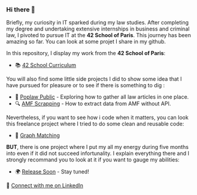 ### Hi there 👋

Briefly, my curiosity in IT sparked during my law studies. After completing my degree and undertaking extensive internships in business and criminal law, I pivoted to pursue IT at the **42 School of Paris**. This journey has been amazing so far. You can look at some projet I share in my github.

In this repository, I display my work from the **42 School of Paris**: 
- 📚 [42 School Curriculum](https://github.com/mathieugruson/42_school_cursus)

You will also find some little side projects I did to show some idea that I have pursued for pleasure or to see if there is something to dig :
- 🌟 [Poplaw Public](https://github.com/mathieugruson/poplaw_public) - Exploring how to gather all law articles in one place.
- 🔍 [AMF Scrapping](https://github.com/mathieugruson/amf_scrapping) - How to extract data from AMF without API.

Nevertheless, if you want to see how i code when it matters, you can look this freelance project where I tried to do some clean and reusable code:
- 💼 [Graph Matching](https://github.com/mathieugruson/graph_matching)

**BUT**, there is one project where I put my all my energy during five months into even if it did not succeed infortunality. I explain everything there and I strongly recommand you to look at it if you want to gauge my abilities:
- 🌍 [Release Soon](https://github.com/mathieugruson/release_soon) - Stay tuned!


🔗 [Connect with me on LinkedIn](www.linkedin.com/in/mathieu-gruson-85bb711aa)
